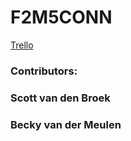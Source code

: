 # F2M5CONN

[Trello](https://trello.com/b/iphC1OgI/iot-project)

### Contributors:
### Scott van den Broek
### Becky van der Meulen